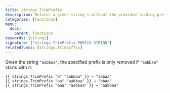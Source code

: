```yaml
---
title: strings.TrimPrefix
description: Returns a given string s without the provided leading prefix string. If s doesn't start with prefix, s is returned unchanged.
categories: [functions]
menu:
  docs:
    parent: functions
keywords: [strings]
signature: ["strings.TrimPrefix PREFIX STRING"]
relatedfuncs: [strings.TrimSuffix]
---
```


Given the string `"aabbaa"`, the specified prefix is only removed if `"aabbaa"` starts with it:

    {{ strings.TrimPrefix "a" "aabbaa" }} → "abbaa"
    {{ strings.TrimPrefix "aa" "aabbaa" }} → "bbaa"
    {{ strings.TrimPrefix "aaa" "aabbaa" }} → "aabbaa"
